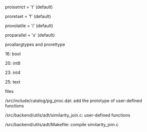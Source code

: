 proisstrict = 't' (default)

proretset = 'f' (default)

provolatile = 'i' (default)

proparallel = 's' (default)



proallargtypes and prorettype

16: bool

20: int8

23: int4

25: text







files

/src/include/catalog/pg_proc.dat: add the prototype of user-defined functions

/src/backend/utils/adt/similarity_join.c: user-defined functions

/src/backend/utils/adt/Makefile: compile similarity_join.c 